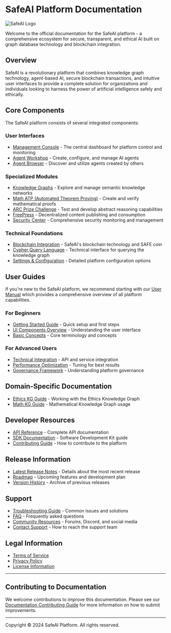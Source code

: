 # SafeAI Platform Documentation

![SafeAI Logo](https://safeaicoin.com/images/safeai-logo.png)

Welcome to the official documentation for the SafeAI platform - a comprehensive ecosystem for secure, transparent, and ethical AI built on graph database technology and blockchain integration.

## Overview

SafeAI is a revolutionary platform that combines knowledge graph technology, agent-based AI, secure blockchain transactions, and intuitive user interfaces to provide a complete solution for organizations and individuals looking to harness the power of artificial intelligence safely and ethically.

## Core Components

The SafeAI platform consists of several integrated components:

### User Interfaces

* [Management Console](gui/management-console.md) - The central dashboard for platform control and monitoring
* [Agent Workshop](gui/agent-workshop.md) - Create, configure, and manage AI agents
* [Agent Browser](agent-browser-guide.md) - Discover and utilize agents created by others

### Specialized Modules

* [Knowledge Graphs](knowledge-graphs-guide.md) - Explore and manage semantic knowledge networks
* [Math ATP (Automated Theorem Proving)](math-atp-guide.md) - Create and verify mathematical proofs
* [ARC Prize Challenge](arc-prize-guide.md) - Test and develop abstract reasoning capabilities
* [FreePress](freepress-guide.md) - Decentralized content publishing and consumption
* [Security Center](security-center-guide.md) - Comprehensive security monitoring and management

### Technical Foundations

* [Blockchain Integration](blockchain-integration.md) - SafeAI's blockchain technology and SAFE coin
* [Cypher Query Language](cypher/README.md) - Technical interface for querying the knowledge graph
* [Settings & Configuration](settings-guide.md) - Detailed platform configuration options

## User Guides

If you're new to the SafeAI platform, we recommend starting with our [User Manual](user-manual.md) which provides a comprehensive overview of all platform capabilities.

### For Beginners

* [Getting Started Guide](getting-started.md) - Quick setup and first steps
* [UI Components Overview](gui/ui-components.md) - Understanding the user interface
* [Basic Concepts](basic-concepts.md) - Core terminology and concepts

### For Advanced Users

* [Technical Integration](technical/integration-guide.md) - API and service integration
* [Performance Optimization](performance/optimization-guide.md) - Tuning for best results
* [Governance Framework](governance/overview.md) - Understanding platform governance

## Domain-Specific Documentation

* [Ethics KG Guide](domains/ethics-kg-guide.md) - Working with the Ethics Knowledge Graph
* [Math KG Guide](domains/math-kg-guide.md) - Mathematical Knowledge Graph usage

## Developer Resources

* [API Reference](technical/api-reference.md) - Complete API documentation
* [SDK Documentation](technical/sdk-docs.md) - Software Development Kit guide
* [Contributing Guide](technical/contributing.md) - How to contribute to the platform

## Release Information

* [Latest Release Notes](release-notes.md) - Details about the most recent release
* [Roadmap](roadmap.md) - Upcoming features and development plan
* [Version History](version-history.md) - Archive of previous releases

## Support

* [Troubleshooting Guide](troubleshooting.md) - Common issues and solutions
* [FAQ](faq.md) - Frequently asked questions
* [Community Resources](community-resources.md) - Forums, Discord, and social media
* [Contact Support](support-contact.md) - How to reach the support team

## Legal Information

* [Terms of Service](legal/terms-of-service.md)
* [Privacy Policy](legal/privacy-policy.md)
* [License Information](legal/licensing.md)

---

## Contributing to Documentation

We welcome contributions to improve this documentation. Please see our [Documentation Contributing Guide](technical/docs-contributing.md) for more information on how to submit improvements.

---

Copyright © 2024 SafeAI Platform. All rights reserved. 